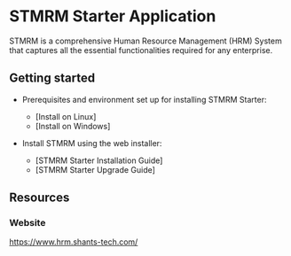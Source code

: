 
# STMRM Starter Application

STMRM is a comprehensive Human Resource Management (HRM) System that captures all the essential functionalities required for any enterprise.

## Getting started

- Prerequisites and environment set up for installing STMRM Starter:
  - [Install on Linux]
  - [Install on Windows]

- Install STMRM using the web installer:
  - [STMRM Starter Installation Guide]
  - [STMRM Starter Upgrade Guide]

## Resources

### Website
https://www.hrm.shants-tech.com/
